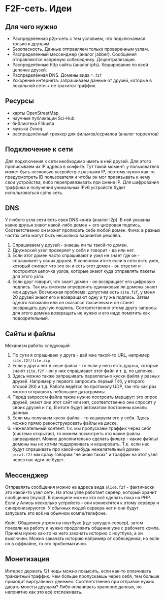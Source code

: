F2F-сеть. Идеи
==============

## Для чего нужно
* Распределённая p2p-сеть с тем условием, что подключаемся только к друзьям.
* Безопасность. Данные отправляем только проверенным узлам.
* Распределённый мессенджер (аналог jabber). Сообщения отправляются напрямую собеседнику. Децентрализация.
* Распределённые http сайты (аналог ipfs). Кеширование по всей цепочке друзей.
* Распределённая DNS. Домены вида `*.f2f`
* Ускорение интернета: запрашиваем данные от друзей, которые в локальной сети + не тратится траффик.

## Ресурсы
* карты OpenStreetMap
* научные публикации Sci-Hub
* библиотека Flibusta
* музыка Zvooq
* распределённый треккер для фильмов/сериалов (аналог торрентов)

## Подключение к сети
Для подключения к сети необходимо иметь в ней друзей. Для этого прописываем их IP адреса в конфиге.
Тут такой момент: у пользователя может быть несколько устройств с разными IP, поэтому нужно как-то предусмотреть ID пользователя и чтобы он мог привязывать к нему свои устройства, либо перепривязывать при смене IP.
Для шифрования траффика и получения уникальных IPv6 устройств будет использоваться cjdns сеть.

## DNS
У любого узла сети есть своя DNS книга (аналог i2p). В ней указаны какие друзья знают какой-либо домен + его цифровая подпись. Соответственно он может прописать себе любой домен. Фича: в разных частях сети могут быть несколько вариантов резолва.
1. Спрашиваем у друзей - знаешь ли ты такой-то домен.
2. Дружеский узел проверяет у себя и говорит - да или нет.
3. Если этот домен часто спрашивают и узел не знает где он - спрашивает у своих друзей. В конечном итоге если в сети есть узел, который считает что это он и есть этот домен - он ответит и построится цепочка узлов, которые знают куда отправлять пакеты для этого узла.
4. Если друг говорит, что знает домен - он возвращает его цифровую подпись. Так мы сможем определить одинаковые ли домены знают мои друзья.
Возможная проблема: допустим есть `site.f2f`, у меня 20 друзей знают его и возвращают одну и ту же подпись. Затем одного взломали или он оказался токсичным и он станет возвращать другую подпись. Соответственно этому другу запросы для этого домена возвращать не нужно и его надо пометить как подозрительный.

## Сайты и файлы
Механизм работы следующий:
1. По сути я спрашиваю у друга - дай мне такой-то URL, например `site.f2f/file.zip`
2. Если у друга нет в кеше файла - то если у него есть друзья, которые знают `site.f2f` - он у них спрашивает этот файл и т. д. по цепочке.
3. Здесь можно также запрашивать параллельно куски файла у разных друзей. Например у первого запросить первый 1Кб, у второго второй 2Кб и т.д. Работа ведётся по протоколу UDP, так что как раз можно отправлять небольшие датаграммы.
4. Перед запросом файла также нужно построить маршрут: это опрос друзей, знают они этот сайт или нет, соответственно они спросят у своих друзей и т.д. В итоге будут автоматом построены каналы данных.
5. Если мы получаем кусок файла - то кешируем его у себя. Здесь можно прямо реконструировать файлы на диске.
6. Нежелательный контент: т.к. мы пропускаем траффик через себя (система открытая), то можем посмотреть кто какие файлы запрашивает. Можно дополнительно сделать фильтр - какие файлы/домены мы не хотим поддерживать и кешировать. Т.е. если нас будут спрашивать про какой-нибудь нежелательный домен `pirat.f2f` мы сразу говорим "не знаю таких" и траффик на этот узел через нас идти не будет.

## Мессенджер
Отправлять сообщения можно на адреса вида `alice.f2f` - фактически это какой-то узел сети. На этом узле работает сервер, который хранит сообщения (mysql). В принципе можно это всё сделать пока на PHP. Если у Алисы несколько устройств - они коннектятся к этому серверу и синхронизируются.
У обычных людей сервера нет и они будут запускать это всё на обычном компе/телефоне.

*Кейс*: Общаемся утром на ноутбуке (где запущен сервер), затем поехали на работу и нужно продолжить общение уже с рабочего компа. Причём нужно как-то на него закачать историю с ноутбука, а он выключен. Можно закачать историю например от собеседника, но если он в оффлайне, то это проблематично.

## Монетизация
Интерес держать f2f ноды можно повысить, если как-то оплачивать транзитный траффик. Чем больше пропускаешь через себя, тем больше приходит виртуальных денежек. Соответственно при отправке нужно давать монеты друзьям? Либо оплачивать хранение данных, но непонятно как это всё отслеживать.
